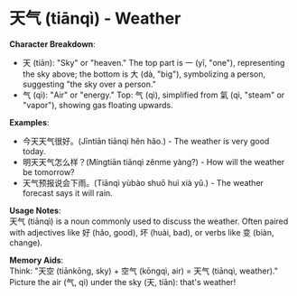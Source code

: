 # **天气 (tiānqì) - Weather**

**Character Breakdown**:  
- 天 (tiān): "Sky" or "heaven." The top part is 一 (yī, "one"), representing the sky above; the bottom is 大 (dà, "big"), symbolizing a person, suggesting "the sky over a person."  
- 气 (qì): "Air" or "energy." Top: 气 (qì), simplified from 氣 (qì, "steam" or "vapor"), showing gas floating upwards.

**Examples**:  
- 今天天气很好。(Jīntiān tiānqì hěn hǎo.) - The weather is very good today.  
- 明天天气怎么样？(Míngtiān tiānqì zěnme yàng?) - How will the weather be tomorrow?  
- 天气预报说会下雨。(Tiānqì yùbào shuō huì xià yǔ.) - The weather forecast says it will rain.

**Usage Notes**:  
天气 (tiānqì) is a noun commonly used to discuss the weather. Often paired with adjectives like 好 (hǎo, good), 坏 (huài, bad), or verbs like 变 (biàn, change).

**Memory Aids**:  
Think: "天空 (tiānkōng, sky) + 空气 (kōngqì, air) = 天气 (tiānqì, weather)." Picture the air (气, qì) under the sky (天, tiān): that's weather!